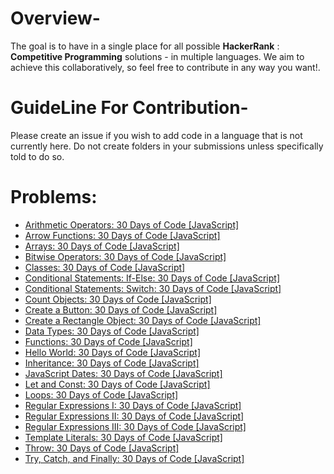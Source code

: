 # Overview-
The goal is to have in a single place for all possible **HackerRank** : **Competitive Programming** solutions - in multiple languages. We aim to achieve this collaboratively, so feel free to contribute in any way you want!.

# GuideLine For Contribution-
Please create an issue if you wish to add code in a language that is not currently here. Do not create folders in your submissions unless specifically told to do so.

# Problems:
- [Arithmetic Operators: 30 Days of Code [JavaScript]](Arithmetic_Operators.js)
- [Arrow Functions: 30 Days of Code [JavaScript]](Arrow_Functions.js)
- [Arrays: 30 Days of Code [JavaScript]](Arrays.js)
- [Bitwise Operators: 30 Days of Code [JavaScript]](Bitwise_Operators.js)
- [Classes: 30 Days of Code [JavaScript]](Classes.js)
- [Conditional Statements: If-Else: 30 Days of Code [JavaScript]](Conditional_Statements-If-Else.js)
- [Conditional Statements: Switch: 30 Days of Code [JavaScript]](Conditional_Statements-Switch.js)
- [Count Objects: 30 Days of Code [JavaScript]](Count_Objects.js)
- [Create a Button: 30 Days of Code [JavaScript]](Create_a_Button.txt)
- [Create a Rectangle Object: 30 Days of Code [JavaScript]](Create_a_Rectangle_Object.js)
- [Data Types: 30 Days of Code [JavaScript]](Data_Types.js)
- [Functions: 30 Days of Code [JavaScript]](Functions.js)
- [Hello World: 30 Days of Code [JavaScript]](Hello-World!.js)
- [Inheritance: 30 Days of Code [JavaScript]](Inheritance.js)
- [JavaScript Dates: 30 Days of Code [JavaScript]](JavaScript_Dates.js)
- [Let and Const: 30 Days of Code [JavaScript]](Let_and_Const.js)
- [Loops: 30 Days of Code [JavaScript]](Loops.js)
- [Regular Expressions I: 30 Days of Code [JavaScript]](Regular_Expressions_I.js)
- [Regular Expressions II: 30 Days of Code [JavaScript]](Regular_Expressions_II.js)
- [Regular Expressions III: 30 Days of Code [JavaScript]](Regular_Expressions_III.js)
- [Template Literals: 30 Days of Code [JavaScript]](Template_Literals.js)
- [Throw: 30 Days of Code [JavaScript]](Throw.js)
- [Try, Catch, and Finally: 30 Days of Code [JavaScript]](Try_Catch_and_Finally.js)
